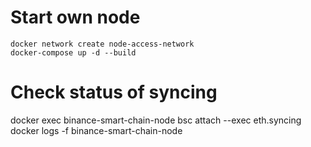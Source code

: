 
# Start own node 
```shell
docker network create node-access-network
docker-compose up -d --build 
```

# Check status of syncing
docker exec binance-smart-chain-node bsc attach --exec eth.syncing
docker logs -f binance-smart-chain-node
